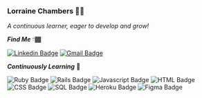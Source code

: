 ### Lorraine Chambers :wave:&#127998;
 
 *A continuous learner, eager to develop and grow!*
 
 ***Find Me*** :point_down:&#127998;
 
 [![Linkedin Badge](https://img.shields.io/badge/-Lorraine-0e76a8?style=flat&labelColor=0e76a8&logo=linkedin&logoColor=white)](https://www.linkedin.com/in/lorraine-chambers-1038b012a/)
 [![Gmail Badge](https://img.shields.io/badge/-@LorraineDeniece-c0392b?style=flat&logo=Gmail&logoColor=white)](mailto:lorrainedeniece@gmail.com)
 


***Continuously Learning*** 🌱

 ![Ruby Badge](https://img.shields.io/badge/-Ruby-CC342D?style=flat&logo=Ruby&logoColor=white)
 ![Rails Badge](https://img.shields.io/badge/-Rails-CC0000?style=flat&logo=RubyonRails&logoColor=white)
 ![Javascript Badge](https://img.shields.io/badge/-Javascript-f7df1e?style=flat&logo=Javascript&logoColor=black)
 ![HTML Badge](https://img.shields.io/badge/-HTML5-E34F26?style=flat&logo=HTML5&logoColor=white)
 ![CSS Badge](https://img.shields.io/badge/-CSS3-1572B6?style=flat&logo=CSS3&logoColor=white)
 ![SQL Badge](https://img.shields.io/badge/-PostgreSQL-4169E1?style=flat&logo=PostgreSQL&logoColor=white)
 ![Heroku Badge](https://img.shields.io/badge/-Heroku-430098?style=flat&logo=Heroku&logoColor=white)
 ![Figma Badge](https://img.shields.io/badge/-Figma-F24E1E?style=flat&logo=Figma&logoColor=white)
 
 





<!--
**Lorraine-C/Lorraine-C** is a ✨ _special_ ✨ repository because its `README.md` (this file) appears on your GitHub profile.

Here are some ideas to get you started:

- 🔭 I’m currently working on ...
- 🌱 I’m currently learning ...
- 👯 I’m looking to collaborate on ...
- 🤔 I’m looking for help with ...
- 💬 Ask me about ...
- 📫 How to reach me: ...
- 😄 Pronouns: ...
- ⚡ Fun fact: ...
-->
